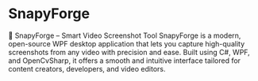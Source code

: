 # SnapyForge
📸 SnapyForge – Smart Video Screenshot Tool SnapyForge is a modern, open-source WPF desktop application that lets you capture high-quality screenshots from any video with precision and ease. Built using C#, WPF, and OpenCvSharp, it offers a smooth and intuitive interface tailored for content creators, developers, and video editors.
